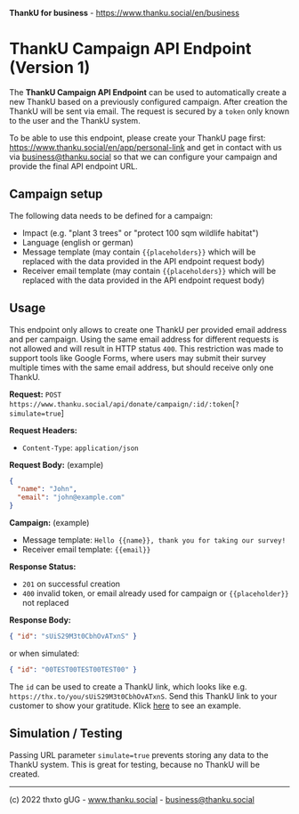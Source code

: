 **ThankU for business** - https://www.thanku.social/en/business

# ThankU Campaign API Endpoint (Version 1)

The **ThankU Campaign API Endpoint** can be used to automatically create a new ThankU based on a previously configured campaign. After creation the ThankU will be sent via email. The request is secured by a `token` only known to the user and the ThankU system.

To be able to use this endpoint, please create your ThankU page first: https://www.thanku.social/en/app/personal-link and get in contact with us via business@thanku.social so that we can configure your campaign and provide the final API endpoint URL.

## Campaign setup

The following data needs to be defined for a campaign:

- Impact (e.g. "plant 3 trees" or "protect 100 sqm wildlife habitat")
- Language (english or german)
- Message template (may contain `{{placeholders}}` which will be replaced with the data provided in the API endpoint request body)
- Receiver email template (may contain `{{placeholders}}` which will be replaced with the data provided in the API endpoint request body)

## Usage

This endpoint only allows to create one ThankU per provided email address and per campaign. Using the same email address for different requests is not allowed and will result in HTTP status `400`. This restriction was made to support tools like Google Forms, where users may submit their survey multiple times with the same email address, but should receive only one ThankU.

**Request:** `POST https://www.thanku.social/api/donate/campaign/:id/:token`[`?simulate=true`]

**Request Headers:**

- `Content-Type`: `application/json`

**Request Body:** (example)

```json
{
  "name": "John",
  "email": "john@example.com"
}
```

**Campaign:** (example)

- Message template: `Hello {{name}}, thank you for taking our survey!`
- Receiver email template: `{{email}}`

**Response Status:**

- `201` on successful creation
- `400` invalid token, or email already used for campaign or `{{placeholder}}` not replaced

**Response Body:**

```json
{ "id": "sUiS29M3t0CbhOvATxnS" }
```

or when simulated:

```json
{ "id": "00TEST00TEST00TEST00" }
```

The `id` can be used to create a ThankU link, which looks like e.g. `https://thx.to/you/sUiS29M3t0CbhOvATxnS`. Send this ThankU link to your customer to show your gratitude. Klick [here](https://thx.to/you/sUiS29M3t0CbhOvATxnS) to see an example.

## Simulation / Testing

Passing URL parameter `simulate=true` prevents storing any data to the ThankU system. This is great for testing, because no ThankU will be created.

---

(c) 2022 thxto gUG - www.thanku.social - business@thanku.social
